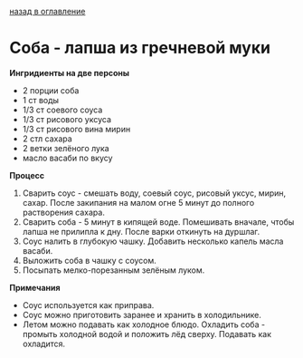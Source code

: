 [назад в оглавление](../content.md)
# Соба - лапша из гречневой муки

**Ингридиенты на две персоны**
* 2 порции соба
* 1 ст воды
* 1/3 ст соевого соуса
* 1/3 ст рисового уксуса
* 1/3 ст рисового вина мирин
* 2 стл сахара
* 2 ветки зелёного лука
* масло васаби по вкусу

**Процесс**
1. Сварить соус - смешать воду, соевый соус, рисовый уксус, мирин, сахар. После закипания на малом огне 5 минут до полного растворения сахара.
2. Сварить соба - 5 минут в кипящей воде. Помешивать вначале, чтобы лапша не прилипла к дну. После варки откинуть на дуршлаг.
3. Соус налить в глубокую чашку. Добавить несколько капель масла васаби.
4. Выложить соба в чашку с соусом.
5. Посыпать мелко-порезанным зелёным луком.

**Примечания**
* Соус используется как приправа.
* Соус можно приготовить заранее и хранить в холодильнике.
* Летом можно подавать как холодное блюдо. Охладить соба - промыть холодной водой и положить лёд сверху. Подавать как охладится.
